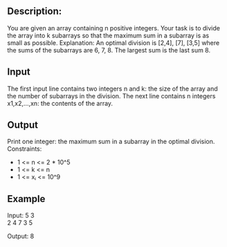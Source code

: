## Description:
You are given an array containing n positive integers. Your task is to divide the array into k subarrays so that the maximum sum in a subarray is as small as possible. Explanation: An optimal division is [2,4], [7], [3,5] where the sums of the subarrays are 6, 7, 8. The largest sum is the last sum 8.

## Input
The first input line contains two integers n and k: the size of the array and the number of subarrays in the division. The next line contains n integers x1,x2,…,xn: the contents of the array.

## Output
Print one integer: the maximum sum in a subarray in the optimal division.
Constraints:
- 1 <= n <= 2 * 10^5
- 1 <= k <= n
- 1 <= xᵢ <= 10^9

## Example 
Input:
5 3  
2 4 7 3 5

Output:
8
